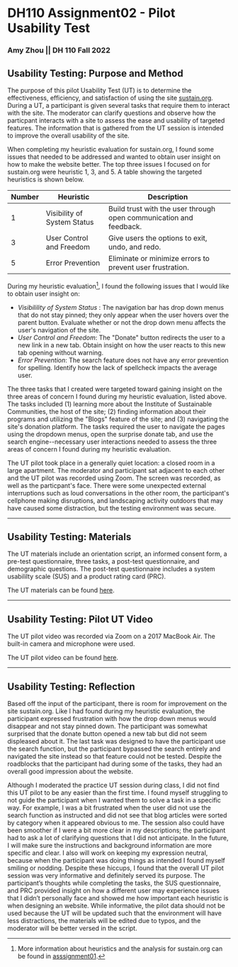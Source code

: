# DH110 Assignment02 - Pilot Usability Test 
### Amy Zhou || DH 110 Fall 2022

## Usability Testing: Purpose and Method
The purpose of this pilot Usability Test (UT) is to determine the effectiveness, efficiency, and satisfaction of using the site [sustain.org](sustain.org). During a UT, a participant is given several tasks that require them to interact with the site. The moderator can clarify questions and observe how the particpant interacts with a site to assess the ease and usability of targeted features. The information that is gathered from the UT session is intended to improve the overall usability of the site.

When completing my heuristic evaluation for sustain.org, I found some issues that needed to be addressed and wanted to obtain user insight on how to make the website better. The top three issues I focused on for sustain.org were heuristic 1, 3, and 5. A table showing the targeted heuristics is shown below.

| Number | Heuristic | Description |
|---|---|---|
| 1 | Visibility of System Status | Build trust with the user through open communication and feedback.|
| 3 | User Control and Freedom | Give users the options to exit, undo, and redo. |
| 5 | Error Prevention | Eliminate or minimize errors to prevent user frustration. |

During my heuristic evaluation[^1], I found the following issues that I would like to obtain user insight on:

* _Visibilility of System Status_ : The navigation bar has drop down menus that do not stay pinned; they only appear when the user hovers over the parent button. Evaluate whether or not the drop down menu affects the user's navigation of the site.
* _User Control and Freedom_: The "Donate" button redirects the user to a new link in a new tab. Obtain insight on how the user reacts to this new tab opening without warning.
* _Error Prevention_: The search feature does not have any error prevention for spelling. Identify how the lack of spellcheck impacts the average user.

The three tasks that I created were targeted toward gaining insight on the three areas of concern I found during my heuristic evaluation, listed above. The tasks included (1) learning more about the Institute of Sustainable Communities, the host of the site; (2) finding information about their programs and utilizing the "Blogs" feature of the site; and (3) navigating the site's donation platform.  The tasks required the user to navigate the pages using the dropdown menus, open the surprise donate tab, and use the search engine--necessary user interactions needed to assess the three areas of concern I found during my heuristic evaluation.

[^1]: More information about heuristics and the analysis for sustain.org can be found in [asssignment01](https://github.com/amywzhou/DH110-AMYZ/blob/main/assignment01/Heuristic%20Evaluation.md). 

The UT pilot took place in a generally quiet location: a closed room in a large apartment. The moderator and participant sat adjacent to each other and the UT pilot was recorded using Zoom. The screen was recorded, as well as the particpant's face. There were some unexpected external interruptions such as loud conversations in the other room, the participant's cellphone making disruptions, and landscaping activity outdoors that may have caused some distraction, but the testing environment was secure.

---

## Usability Testing: Materials
The UT materials include an orientation script, an informed consent form, a pre-test questionnaire, three tasks, a post-test questionnaire, and demographic questions. The post-test questionnaire includes a system usabililty scale (SUS) and a product rating card (PRC). 

The UT materials can be found [here](https://forms.gle/S871CKGJLJNPgweW8).  

---

## Usability Testing: Pilot UT Video
The UT pilot video was recorded via Zoom on a 2017 MacBook Air. The built-in camera and microphone were used.  

The UT pilot video can be found [here](https://drive.google.com/file/d/1LqcTV2cuoPgD-3xbtQ9iSvX-vHCjsjd7/view?usp=sharing).

---

## Usability Testing: Reflection
Based off the input of the participant, there is room for improvement on the site sustain.org. Like I had found during my heuristic evaluation,  the participant expressed frustration with how the drop down menus would disappear and not stay pinned down. The participant was somewhat surprised that the donate button opened a new tab but did not seem displeased about it.  The last task was designed to have the participant use the search function, but the participant bypassed the search entirely and navigated the site instead so that feature could not be tested. Despite the roadblocks that the participant had during some of the tasks, they had an overall good impression about the website. 

Although I moderated the practice UT session during class, I did not find this UT pilot to be any easier than the first time. I found myself struggling to not guide the participant when I wanted them to solve a task in a specific way. For example, I was a bit frustrated when the user did not use the search function as  instructed and did not see that blog articles were sorted by category when it appeared obvious to me. The session also could have been smoother if I were a bit more clear in my descriptions; the participant had to ask a lot of clarifying questions that I did not anticipate. In the future, I will make sure the instructions and background information are more specific and clear.  I also will work on keeping my expression neutral, because when the participant was doing things as intended I found myself smiling or nodding. Despite these hiccups, I found that the overall UT pilot session was very informative and definitely served its purpose. The participant’s thoughts while completing the tasks, the SUS questionnaire, and PRC provided insight on how a different user may experience issues that I didn’t personally face and showed me how important each heuristic is when designing an website. While informative, the pilot data should not be used because the UT will be updated such that the environment will have less distractions, the materials will be edited due to typos, and the moderator will be better versed in the script.   
